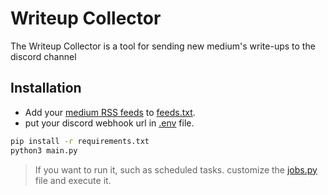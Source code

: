 # Writeup Collector

The Writeup Collector is a tool for sending new medium's write-ups to the discord channel

## Installation

- Add your [medium RSS feeds](https://help.medium.com/hc/en-us/articles/214874118-Using-RSS-feeds-of-profiles-publications-and-topics) to [feeds.txt](https://github.com/verfosec/writeup-collector/blob/main/feeds.txt).
- put your discord webhook url in [.env](https://github.com/verfosec/writeup-collector/blob/main/.env.sample) file.

```sh
pip install -r requirements.txt
python3 main.py
```

> If you want to run it, such as scheduled tasks. customize the [jobs.py](https://github.com/verfosec/writeup-collector/blob/main/jobs.py) file and execute it.
